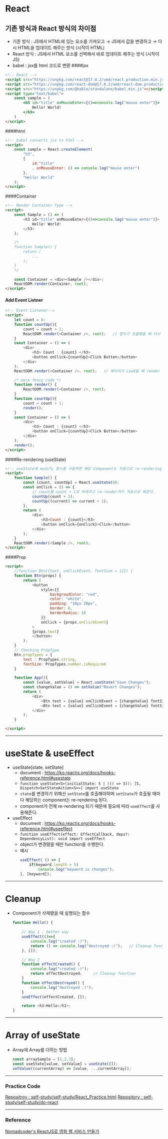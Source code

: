 React
===
## 기존 방식과 React 방식의 차이점
- 기존 방식 : JS에서 HTML에 있는 요소를 가져오고 → JS에서 값을 변경하고 → 다시 HTML을 업데이트 해주는 방식 (시작이 HTML)
- React 방식 : JS에서 HTML 요소를 선택해서 바로 업데이트 해주는 방식 (시작이 JS)
- babel : jsx를 html 코드로 변환
####jsx
```html
<!-- React -->
<script src="https://unpkg.com/react@17.0.2/umd/react.production.min.js"></script>
<script src="https://unpkg.com/react-dom@17.0.2/umd/react-dom.production.min.js"></script>
<script src="https://unpkg.com/@bable/standalone/babel.min.js"></script>
<script type="text/babel">
    const sample = (
        <h3 id="title" onMouseEnter={()=>console.log("mouse enter")}>
            Hello! World!
        </h3>
    )
</script>
```
####html
```html
<!-- babel converts jsx to html -->
<script>
    const sample = React.createElement(
        "h3",
        {
            id:"title"
            , onMouseEnter: () => console.log("mouse enter")
        },
        "Hello! World"
    );
</script>
```
####Container
```html
<!-- Render Container Type -->
<script>
    const Sample = () => (
        <h3 id="title" onMouseEnter={()=>console.log("mouse enter")}>
            Hello! World!
        </h3>
    );

    /*
    function Sample() {
        return (
            ...
        );
    }
    */

    const Container = <div><Sample /></div>;
    ReactDOM.render(Container, root);
</script>
```
#### Add Event Listner
```html
<!-- Event Listener-->
<script>
    let count = 0;
    function countUp(){
        count = count + 1;
        ReactDOM.render(<Container />, root);   // 함수가 호출됐을 때 다시 render
    }
    const Container = () => (
        <div>
            <h3> Count : {count} </h3>
            <button onClick={countUp}>Click Button</button>
        </div>
    );
    ReactDOM.render(<Container />, root);   // 페이지가 Load될 때 render

    /* more fency code */
    function render() {
        ReactDOM.render(<Container />, root);
    }
    function countUp(){
        count = count + 1;
        render();
    }
    const Container = () => (
        <div>
            <h3> Count : {count} </h3>
            <button onClick={countUp}>Click Button</button>
        </div>
    );
    render();
</script>
```
####Re-rendering (useState)
```html
<!-- useState에 modify 함수를 사용하면 해당 Component는 자동으로 re-rendering 된다. -->
<script>
    function Sample() {
        const [count, countUp] = React.useState(0);
        const onClick = () => {
            // count를 count + 1로 바꿔주고 re-render까지 자동으로 해준다.
            countUp(count + 1);  
            countUp((current) => current + 1);
        };
        return (
            <div>
                <h3>Count : {count}</h3>
                <button onClick={onClick}>Click</button>
            </div>
        );
    }
    ReactDOM.render(<Sample />, root); 
</script>
```
####Prop
``` html
<script>
    //function Btn({text, onClickEvent, fontSize = 12}) {
    function Btn(props) {
        return (
            <button
                style={{
                    backgroudColor: "red",
                    color: "white",
                    padding: "10px 20px",
                    border: 0,
                    borderRadius: 10
                }}
                onClick = {props.onClickEvent}
            >
            {props.text}
            </button>
        );
    }
    // Checking PropType
    Btn.propTypes = {
        text : PropTypes.string,
        fontSize: PropTypes.number.isRequired
    }

    function App(){
        const [value, setValue] = React.useState("Save Changes");
        const changeValue = () => setValue("Revert Changes");
        return (
            <div>
                <Btn text = {value} onClickEvent = {changeValue} fontSize = {10}/>
                <Btn text = {value} onClickEvent = {changeValue} fontSize = {12} />
            </div>
        );
    }

</script>
```
---
# useState & useEffect
- useState[state, setState]
  - document : https://ko.reactjs.org/docs/hooks-reference.html#usestate
  - `function useState<S>(initialState: S | (() => S)): [S, Dispatch<SetStateAction<S>>] import useState`
  - `state`를 변경하기 위해선 `setState`를 호출해야하며 `setState`가 호출될 때마다 해당하는 component는 re-rendering 된다.
  - component가 전체 re-rendering 되기 때문에 필요에 따라 `useEffect`를 사용해준다.
- useEffect
  - document : https://ko.reactjs.org/docs/hooks-reference.html#useeffect
  - `function useEffect(effect: EffectCallback, deps?: DependencyList): void import useEffect`
  - object가 변경됐을 때만 function을 수행한다.
  - 예시
    ```js
    useEffect( () => {
        if(keyword.length > 5)
            console.log("keyword is changes");
    }, [keyword]);
    ```
---
# Cleanup
- Component가 삭제됐을 때 실행되는 함수
    ```js
    function Hello() {
        
        // Way 1 : better way
        useEffect(()=>{
            console.log("created :)");
            return () => console.log("destroyed :(");   // Cleanup function
        }, []);

        // Way 2
        function effectCreated() {
            console.log("created :)");
            return effectDestroyed;     // Cleanup function
        }
        function effectDestroyed() {
            console.log("destroyed :(");
        }
        useEffect(effectCreated, []);

        return <h1>Hello</h1>;
    }
    ```
---
# Array of useState
- Array에 Array를 더하는 방법
  ```js
  const arraySample = [1,2,3];
  const useState[value, setValue] = useState([]);
  setValue((currentArray) => [value, ...currentArray]);
  ```



---
### Practice Code
[Repositroy : self-study/self-study/React_Practice.html](https://github.com/justdoanything/self-study/blob/main/self-study/React_Practice.html)
[Repository : self-study/self-study/do-react](https://github.com/justdoanything/self-study/tree/main/self-study/do-react)

---
### Reference
[Nomadcoder's ReactJS로 영화 웹 서비스 만들기](https://nomadcoders.co/react-for-beginners/lobby)
